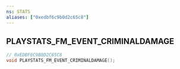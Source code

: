 ```yaml
---
ns: STATS
aliases: ["0xedbf6c9b0d2c65c8"]
---
```

## PLAYSTATS_FM_EVENT_CRIMINALDAMAGE

```c
// 0xEDBF6C9B0D2C65C8
void PLAYSTATS_FM_EVENT_CRIMINALDAMAGE();
```
